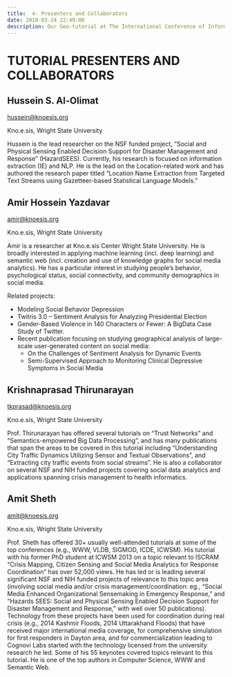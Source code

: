 ```yaml
---
title:  4- Presenters and Collaborators
date: 2018-03-24 22:49:00
description: Our Geo-tutorial at The International Conference of Information Systems for Crisis Response and Management (ISCRAM) 2018 at Rochester Institute of Technology (RIT), Rochester, NY.
---
```


# TUTORIAL PRESENTERS AND COLLABORATORS

## Hussein S. Al-Olimat
hussein@knoesis.org

Kno.e.sis, Wright State University

Hussein is the lead researcher on the NSF funded project, “Social and Physical Sensing Enabled Decision Support for Disaster Management and Response” (HazardSEES). Currently, his research is focused on information extraction (IE) and NLP. He is the lead on the Location-related work and has authored the research paper titled “Location Name Extraction from Targeted Text Streams using Gazetteer-based Statistical Language Models.”

## Amir Hossein Yazdavar
amir@knoesis.org

Kno.e.sis, Wright State University

Amir is a researcher at Kno.e.sis Center Wright State University.  He is broadly interested in applying machine learning (incl. deep learning) and semantic web (incl. creation and use of knowledge graphs for social media analytics). He has a particular interest in studying people’s behavior, psychological status, social connectivity, and community demographics in social media.

Related projects:

* Modeling Social Behavior Depression
* Twitris 3.0 – Sentiment Analysis for Analyzing Presidential Election
* Gender-Based Violence in 140 Characters or Fewer: A BigData Case Study of Twitter.
* Recent publication focusing on studying geographical analysis of large-scale user-generated content on social media:
  * On the Challenges of Sentiment Analysis for Dynamic Events
  * Semi-Supervised Approach to Monitoring Clinical Depressive Symptoms in Social Media

## Krishnaprasad Thirunarayan
tkprasad@knoesis.org

Kno.e.sis, Wright State University

Prof. Thirunarayan has  offered several  tutorials on “Trust Networks” and “Semantics-empowered Big Data Processing”, and has many publications that span the areas to be covered in this tutorial including “Understanding City Traffic Dynamics Utilizing Sensor and Textual Observations”, and “Extracting city traffic events from social streams”. He is also a collaborator on several NSF and NIH funded projects covering social data analytics and applications spanning crisis management to health informatics.

## Amit Sheth
amit@knoesis.org

Kno.e.sis, Wright State University

Prof. Sheth has offered 30+ usually well-attended tutorials at some of the top conferences (e.g., WWW, VLDB, SIGMOD, ICDE, ICWSM). His tutorial with his former PhD student at ICWSM 2013 on a topic relevant to ISCRAM “Crisis Mapping, Citizen Sensing and Social Media Analytics for Response Coordination” has over 52,000 views. He has led or is leading several significant NSF and NIH funded projects of relevance to this topic area (involving social media and/or crisis management/coordination: eg., “Social Media Enhanced Organizational Sensemaking in Emergency Response,” and “Hazards SEES: Social and Physical Sensing Enabled Decision Support for Disaster Management and Response,” with well over 50 publications). Technology from these projects have been used for coordination during real crisis (e.g., 2014 Kashmir Floods, 2014 Uttarakhand Floods) that have received major international media coverage, for comprehensive simulation for first responders in Dayton area, and for commercialization leading to Cognovi Labs started with the technology licensed from the university research he led.  Some of his 55 keynotes covered topics relevant to this tutorial. He is one of the top authors in Computer Science, WWW and Semantic Web.
